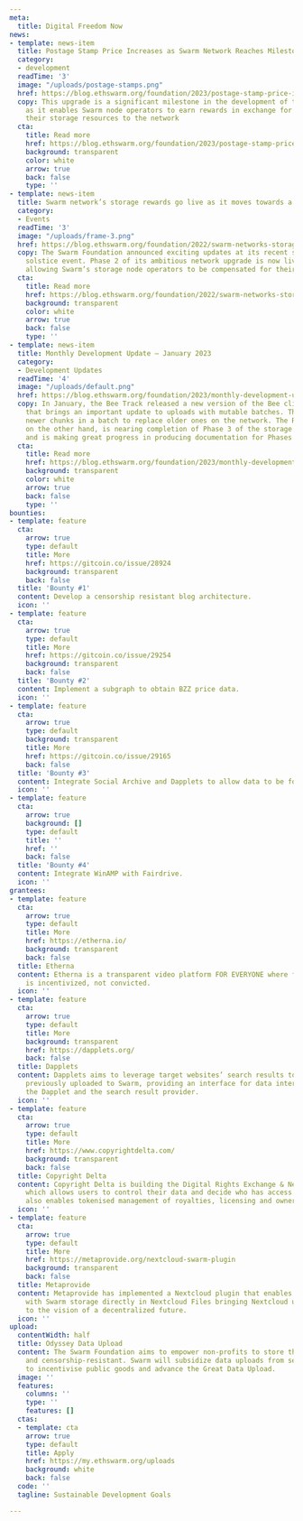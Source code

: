 ```yaml
---
meta:
  title: Digital Freedom Now
news:
- template: news-item
  title: Postage Stamp Price Increases as Swarm Network Reaches Milestone of Self-Sustainability
  category:
  - development
  readTime: '3'
  image: "/uploads/postage-stamps.png"
  href: https://blog.ethswarm.org/foundation/2023/postage-stamp-price-increases-as-swarm-network-reaches-milestone-of-self-sustainability/
  copy: This upgrade is a significant milestone in the development of the Swarm network,
    as it enables Swarm node operators to earn rewards in exchange for contributing
    their storage resources to the network
  cta:
    title: Read more
    href: https://blog.ethswarm.org/foundation/2023/postage-stamp-price-increases-as-swarm-network-reaches-milestone-of-self-sustainability/
    background: transparent
    color: white
    arrow: true
    back: false
    type: ''
- template: news-item
  title: Swarm network’s storage rewards go live as it moves towards a Web3 PC
  category:
  - Events
  readTime: '3'
  image: "/uploads/frame-3.png"
  href: https://blog.ethswarm.org/foundation/2022/swarm-networks-storage-rewards-go-live-as-it-moves-towards-a-web3-pc/
  copy: The Swarm Foundation announced exciting updates at its recent semi-annual
    solstice event. Phase 2 of its ambitious network upgrade is now live on mainnet,
    allowing Swarm’s storage node operators to be compensated for their contributions.
  cta:
    title: Read more
    href: https://blog.ethswarm.org/foundation/2022/swarm-networks-storage-rewards-go-live-as-it-moves-towards-a-web3-pc/
    background: transparent
    color: white
    arrow: true
    back: false
    type: ''
- template: news-item
  title: Monthly Development Update – January 2023
  category:
  - Development Updates
  readTime: '4'
  image: "/uploads/default.png"
  href: https://blog.ethswarm.org/foundation/2023/monthly-development-update-january-2023/
  copy: In January, the Bee Track released a new version of the Bee client (1.11)
    that brings an important update to uploads with mutable batches. This update causes
    newer chunks in a batch to replace older ones on the network. The Research Track,
    on the other hand, is nearing completion of Phase 3 of the storage incentives
    and is making great progress in producing documentation for Phases 4 and 5.
  cta:
    title: Read more
    href: https://blog.ethswarm.org/foundation/2023/monthly-development-update-january-2023/
    background: transparent
    color: white
    arrow: true
    back: false
    type: ''
bounties:
- template: feature
  cta:
    arrow: true
    type: default
    title: More
    href: https://gitcoin.co/issue/28924
    background: transparent
    back: false
  title: 'Bounty #1'
  content: Develop a censorship resistant blog architecture.
  icon: ''
- template: feature
  cta:
    arrow: true
    type: default
    title: More
    href: https://gitcoin.co/issue/29254
    background: transparent
    back: false
  title: 'Bounty #2'
  content: Implement a subgraph to obtain BZZ price data.
  icon: ''
- template: feature
  cta:
    arrow: true
    type: default
    background: transparent
    title: More
    href: https://gitcoin.co/issue/29165
    back: false
  title: 'Bounty #3'
  content: Integrate Social Archive and Dapplets to allow data to be found.
  icon: ''
- template: feature
  cta:
    arrow: true
    background: []
    type: default
    title: ''
    href: ''
    back: false
  title: 'Bounty #4'
  content: Integrate WinAMP with Fairdrive.
  icon: ''
grantees:
- template: feature
  cta:
    arrow: true
    type: default
    title: More
    href: https://etherna.io/
    background: transparent
    back: false
  title: Etherna
  content: Etherna is a transparent video platform FOR EVERYONE where freedom of speech
    is incentivized, not convicted.
  icon: ''
- template: feature
  cta:
    arrow: true
    type: default
    title: More
    background: transparent
    href: https://dapplets.org/
    back: false
  title: Dapplets
  content: Dapplets aims to leverage target websites’ search results to pull data
    previously uploaded to Swarm, providing an interface for data interchange between
    the Dapplet and the search result provider.
  icon: ''
- template: feature
  cta:
    arrow: true
    type: default
    title: More
    href: https://www.copyrightdelta.com/
    background: transparent
    back: false
  title: Copyright Delta
  content: Copyright Delta is building the Digital Rights Exchange & Network (DRX)
    which allows users to control their data and decide who has access to it. DRX
    also enables tokenised management of royalties, licensing and ownership.
  icon: ''
- template: feature
  cta:
    arrow: true
    type: default
    title: More
    href: https://metaprovide.org/nextcloud-swarm-plugin
    background: transparent
    back: false
  title: Metaprovide
  content: Metaprovide has implemented a Nextcloud plugin that enables users to interact
    with Swarm storage directly in Nextcloud Files bringing Nextcloud users closer
    to the vision of a decentralized future.
  icon: ''
upload:
  contentWidth: half
  title: Odyssey Data Upload
  content: The Swarm Foundation aims to empower non-profits to store their data securely
    and censorship-resistant. Swarm will subsidize data uploads from selected projects
    to incentivise public goods and advance the Great Data Upload.
  image: ''
  features:
    columns: ''
    type: ''
    features: []
  ctas:
  - template: cta
    arrow: true
    type: default
    title: Apply
    href: https://my.ethswarm.org/uploads
    background: white
    back: false
  code: ''
  tagline: Sustainable Development Goals

---
```

